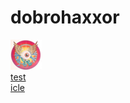 # dobrohaxxor
[![img](assets/smalleye.png)](posts/2023-03-11-test.md)  
[test](posts/2023-11-03-test.md)  
[icle](_posts/2023-11-03-icle.md)  
